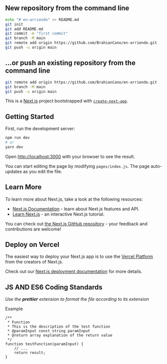 ## New repository from the command line
```bash
echo "# en-arriendo" >> README.md
git init
git add README.md
git commit -m "first commit"
git branch -M main
git remote add origin https://github.com/BrahianCano/en-arriendo.git
git push -u origin main
```


## …or push an existing repository from the command line

```bash
git remote add origin https://github.com/BrahianCano/en-arriendo.git
git branch -M main
git push -u origin main
```

This is a [Next.js](https://nextjs.org/) project bootstrapped with [`create-next-app`](https://github.com/vercel/next.js/tree/canary/packages/create-next-app).

## Getting Started

First, run the development server:

```bash
npm run dev
# or
yarn dev
```

Open [http://localhost:3000](http://localhost:3000) with your browser to see the result.

You can start editing the page by modifying `pages/index.js`. The page auto-updates as you edit the file.

## Learn More

To learn more about Next.js, take a look at the following resources:

- [Next.js Documentation](https://nextjs.org/docs) - learn about Next.js features and API.
- [Learn Next.js](https://nextjs.org/learn) - an interactive Next.js tutorial.

You can check out [the Next.js GitHub repository](https://github.com/vercel/next.js/) - your feedback and contributions are welcome!

## Deploy on Vercel

The easiest way to deploy your Next.js app is to use the [Vercel Platform](https://vercel.com/import?utm_medium=default-template&filter=next.js&utm_source=create-next-app&utm_campaign=create-next-app-readme) from the creators of Next.js.

Check out our [Next.js deployment documentation](https://nextjs.org/docs/deployment) for more details.


## JS AND ES6 Coding Standards

_Use the **prettier** extension to format the file according to its extension_

Example

```
/**
 * Function 
 * This is the description of the test function
 * @paramInput const string paramInput
 * @return array explanation of the return value  
 */
function testFunction(paramInput) {
    // ...
    return result;
}
```
